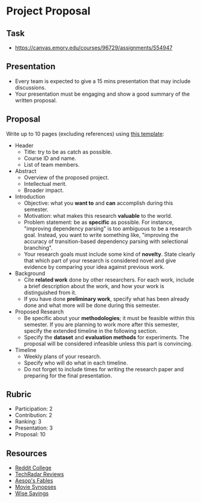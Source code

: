 # Project Proposal

## Task

* https://canvas.emory.edu/courses/96729/assignments/554947

## Presentation

* Every team is expected to give a 15 mins presentation that may include discussions.
* Your presentation must be engaging and show a good summary of the written proposal.

## Proposal

Write up to 10 pages (excluding references) using [this template](https://www.overleaf.com/read/ktprdzqxsndf):

* Header
  * Title: try to be as catch as possible.
  * Course ID and name.
  * List of team members.
* Abstract
  * Overview of the proposed project.
  * Intellectual merit.
  * Broader impact.
* Introduction
  * Objective: what you **want to** and **can** accomplish during this semester.
  * Motivation: what makes this research **valuable** to the world. 
  * Problem statement: be as **specific** as possible. For instance, "improving dependency parsing" is too ambiguous to be a research goal.  Instead, you want to write something like, "improving the accuracy of transition-based dependency parsing with selectional branching".
  * Your research goals must include some kind of **novelty**. State clearly that which part of your research is considered novel and give evidence by comparing your idea against previous work. 
* Background
  * Cite **related work** done by other researchers. For each work, include a brief description about the work, and how your work is distinguished from it.
  * If you have done **preliminary work**, specify what has been already done and what more will be done during this semester.
* Proposed Research
  * Be specific about your **methodologies**; it must be feasible within this semester. If you are planning to work more after this semester, specify the extended timeline in the following section.
  * Specify the **dataset** and **evaluation methods** for experiments. The proposal will be considered infeasible unless this part is convincing. 
* Timeline
  * Weekly plans of your research.
  * Specify who will do what in each timeline.
  * Do not forget to include times for writing the research paper and preparing for the final presentation.

## Rubric

* Participation: 2
* Contribution: 2
* Ranking: 3
* Presentation: 3
* Proposal: 10

## Resources

* [Reddit College](https://github.com/emorynlp/reddit-college)
* [TechRadar Reviews](https://github.com/emorynlp/techradar-reviews)
* [Aesop's Fables](https://github.com/emorynlp/data-collection/tree/master/aesops_fables)
* [Movie Synopses](https://github.com/emorynlp/data-collection/tree/master/movie_synopses)
* [Wise Sayings](https://github.com/emorynlp/data-collection/tree/master/wise_sayings)
